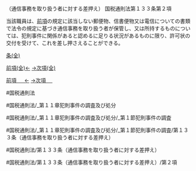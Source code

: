 （通信事務を取り扱う者に対する差押え）
国税通則法第１３３条第２項

当該職員は、[前項](国税通則法＿＿＿＿＿第１３３条第１項)の規定に該当しない郵便物、信書便物又は電信についての書類で法令の規定に基づき通信事務を取り扱う者が保管し、又は所持するものについては、犯則事件に関係があると認めるに足りる状況があるものに限り、許可状の交付を受けて、これを差し押さえることができる。

[条(全)](国税通則法＿＿＿＿＿第１３３条_.md)

[前項(全)←](国税通則法＿＿＿＿＿第１３３条第１項_.md)    [→次項(全)](国税通則法＿＿＿＿＿第１３３条第３項_.md)

[前項 　 ←](国税通則法＿＿＿＿＿第１３３条第１項.md)    [→次項 　 ](国税通則法＿＿＿＿＿第１３３条第３項.md)



#国税通則法

#国税通則法/_第１１章犯則事件の調査及び処分

#国税通則法/_第１１章犯則事件の調査及び処分/_第１節犯則事件の調査

#国税通則法/_第１１章犯則事件の調査及び処分/_第１節犯則事件の調査/第１３３条（通信事務を取り扱う者に対する差押え）

#国税通則法/第１３３条（通信事務を取り扱う者に対する差押え）

#国税通則法/第１３３条（通信事務を取り扱う者に対する差押え）/第２項

